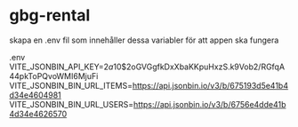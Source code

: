 # gbg-rental
skapa en .env fil som innehåller dessa variabler för att appen ska fungera

.env
VITE_JSONBIN_API_KEY=$2a$10$2oGVGgfkDxXbaKKpuHxzS.k9Vob2/RGfqA44pkToPQvoWMI6MjuFi
VITE_JSONBIN_BIN_URL_ITEMS=https://api.jsonbin.io/v3/b/675193d5e41b4d34e4604981
VITE_JSONBIN_BIN_URL_USERS=https://api.jsonbin.io/v3/b/6756e4dde41b4d34e4626570